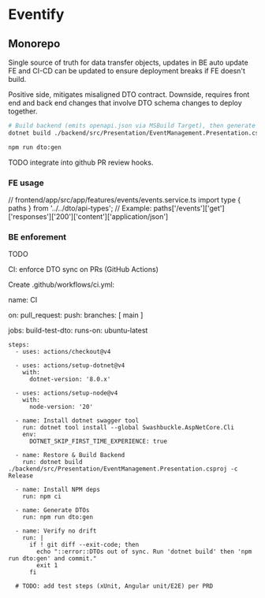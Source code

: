 # Eventify

## Monorepo

Single source of truth for data transfer objects, updates in BE auto update FE and CI-CD can be updated to ensure deployment breaks if FE doesn't build.

Positive side, mitigates misaligned DTO contract.
Downside, requires front end and back end changes that involve DTO schema changes to deploy together.

```bash
# Build backend (emits openapi.json via MSBuild Target), then generate TS DTOs
dotnet build ./backend/src/Presentation/EventManagement.Presentation.csproj -c Debug

npm run dto:gen
```

TODO integrate into github PR review hooks.


### FE usage

// frontend/app/src/app/features/events/events.service.ts
import type { paths } from '../../dto/api-types';
// Example: paths['/events']['get']['responses']['200']['content']['application/json']


### BE enforement

TODO

CI: enforce DTO sync on PRs (GitHub Actions)

Create .github/workflows/ci.yml:

name: CI

on:
  pull_request:
  push:
    branches: [ main ]

jobs:
  build-test-dto:
    runs-on: ubuntu-latest

    steps:
      - uses: actions/checkout@v4

      - uses: actions/setup-dotnet@v4
        with:
          dotnet-version: '8.0.x'

      - uses: actions/setup-node@v4
        with:
          node-version: '20'

      - name: Install dotnet swagger tool
        run: dotnet tool install --global Swashbuckle.AspNetCore.Cli
        env:
          DOTNET_SKIP_FIRST_TIME_EXPERIENCE: true

      - name: Restore & Build Backend
        run: dotnet build ./backend/src/Presentation/EventManagement.Presentation.csproj -c Release

      - name: Install NPM deps
        run: npm ci

      - name: Generate DTOs
        run: npm run dto:gen

      - name: Verify no drift
        run: |
          if ! git diff --exit-code; then
            echo "::error::DTOs out of sync. Run 'dotnet build' then 'npm run dto:gen' and commit."
            exit 1
          fi

      # TODO: add test steps (xUnit, Angular unit/E2E) per PRD
